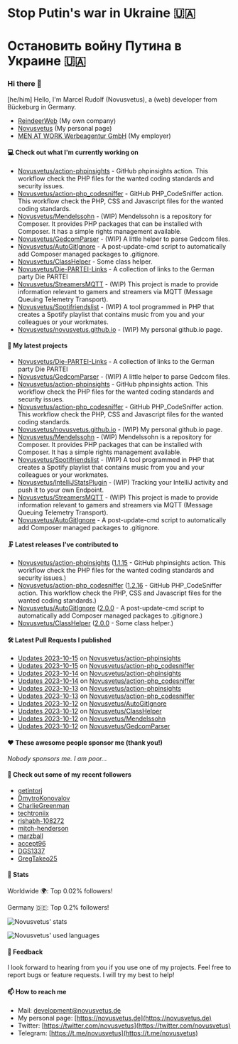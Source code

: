 # Stop Putin's war in Ukraine 🇺🇦
# Остановить войну Путина в Украине 🇺🇦

### Hi there 👋

[he/him]
Hello, I'm Marcel Rudolf (Novusvetus), a (web) developer from Bückeburg in Germany.

* [ReindeerWeb](https://reindeer-web.de) (My own company)
* [Novusvetus](https://novusvetus.de) (My personal page)
* [MEN AT WORK Werbeagentur GmbH](https://www.men-at-work.de/) (My employer)

#### 💻 Check out what I'm currently working on

- [Novusvetus/action-phpinsights](https://github.com/Novusvetus/action-phpinsights) - GitHub phpinsights action. This workflow check the PHP files for the wanted coding standards and security issues.
- [Novusvetus/action-php_codesniffer](https://github.com/Novusvetus/action-php_codesniffer) - GitHub PHP_CodeSniffer action. This workflow check the PHP, CSS and Javascript files for the wanted coding standards.
- [Novusvetus/Mendelssohn](https://github.com/Novusvetus/Mendelssohn) - (WIP) Mendelssohn is a repository for Composer. It provides PHP packages that can be installed with Composer. It has a simple rights management available.
- [Novusvetus/GedcomParser](https://github.com/Novusvetus/GedcomParser) - (WIP) A little helper to parse Gedcom files.
- [Novusvetus/AutoGitIgnore](https://github.com/Novusvetus/AutoGitIgnore) - A post-update-cmd script to automatically add Composer managed packages to .gitignore.
- [Novusvetus/ClassHelper](https://github.com/Novusvetus/ClassHelper) - Some class helper.
- [Novusvetus/Die-PARTEI-Links](https://github.com/Novusvetus/Die-PARTEI-Links) - A collection of links to the German party Die PARTEI
- [Novusvetus/StreamersMQTT](https://github.com/Novusvetus/StreamersMQTT) - (WIP) This project is made to provide information relevant to gamers and streamers via MQTT (Message Queuing Telemetry Transport).
- [Novusvetus/Spotifriendslist](https://github.com/Novusvetus/Spotifriendslist) - (WIP) A tool programmed in PHP that creates a Spotify playlist that contains music from you and your colleagues or your workmates.
- [Novusvetus/novusvetus.github.io](https://github.com/Novusvetus/novusvetus.github.io) - (WIP) My personal github.io page.

#### 🐣 My latest projects

- [Novusvetus/Die-PARTEI-Links](https://github.com/Novusvetus/Die-PARTEI-Links) - A collection of links to the German party Die PARTEI
- [Novusvetus/GedcomParser](https://github.com/Novusvetus/GedcomParser) - (WIP) A little helper to parse Gedcom files.
- [Novusvetus/action-phpinsights](https://github.com/Novusvetus/action-phpinsights) - GitHub phpinsights action. This workflow check the PHP files for the wanted coding standards and security issues.
- [Novusvetus/action-php_codesniffer](https://github.com/Novusvetus/action-php_codesniffer) - GitHub PHP_CodeSniffer action. This workflow check the PHP, CSS and Javascript files for the wanted coding standards.
- [Novusvetus/novusvetus.github.io](https://github.com/Novusvetus/novusvetus.github.io) - (WIP) My personal github.io page.
- [Novusvetus/Mendelssohn](https://github.com/Novusvetus/Mendelssohn) - (WIP) Mendelssohn is a repository for Composer. It provides PHP packages that can be installed with Composer. It has a simple rights management available.
- [Novusvetus/Spotifriendslist](https://github.com/Novusvetus/Spotifriendslist) - (WIP) A tool programmed in PHP that creates a Spotify playlist that contains music from you and your colleagues or your workmates.
- [Novusvetus/IntelliJStatsPlugin](https://github.com/Novusvetus/IntelliJStatsPlugin) - (WIP) Tracking your IntelliJ activity and push it to your own Endpoint.
- [Novusvetus/StreamersMQTT](https://github.com/Novusvetus/StreamersMQTT) - (WIP) This project is made to provide information relevant to gamers and streamers via MQTT (Message Queuing Telemetry Transport).
- [Novusvetus/AutoGitIgnore](https://github.com/Novusvetus/AutoGitIgnore) - A post-update-cmd script to automatically add Composer managed packages to .gitignore.

#### 🗜 Latest releases I've contributed to

- [Novusvetus/action-phpinsights](https://github.com/Novusvetus/action-phpinsights) ([1.1.15](https://github.com/Novusvetus/action-phpinsights/releases/tag/1.1.15) - GitHub phpinsights action. This workflow check the PHP files for the wanted coding standards and security issues.)
- [Novusvetus/action-php_codesniffer](https://github.com/Novusvetus/action-php_codesniffer) ([1.2.16](https://github.com/Novusvetus/action-php_codesniffer/releases/tag/1.2.16) - GitHub PHP_CodeSniffer action. This workflow check the PHP, CSS and Javascript files for the wanted coding standards.)
- [Novusvetus/AutoGitIgnore](https://github.com/Novusvetus/AutoGitIgnore) ([2.0.0](https://github.com/Novusvetus/AutoGitIgnore/releases/tag/2.0.0) - A post-update-cmd script to automatically add Composer managed packages to .gitignore.)
- [Novusvetus/ClassHelper](https://github.com/Novusvetus/ClassHelper) ([2.0.0](https://github.com/Novusvetus/ClassHelper/releases/tag/2.0.0) - Some class helper.)

#### 🛠 Latest Pull Requests I published

- [Updates 2023-10-15](https://github.com/Novusvetus/action-phpinsights/pull/614) on [Novusvetus/action-phpinsights](https://github.com/Novusvetus/action-phpinsights)
- [Updates 2023-10-15](https://github.com/Novusvetus/action-php_codesniffer/pull/689) on [Novusvetus/action-php_codesniffer](https://github.com/Novusvetus/action-php_codesniffer)
- [Updates 2023-10-14](https://github.com/Novusvetus/action-phpinsights/pull/613) on [Novusvetus/action-phpinsights](https://github.com/Novusvetus/action-phpinsights)
- [Updates 2023-10-14](https://github.com/Novusvetus/action-php_codesniffer/pull/688) on [Novusvetus/action-php_codesniffer](https://github.com/Novusvetus/action-php_codesniffer)
- [Updates 2023-10-13](https://github.com/Novusvetus/action-phpinsights/pull/612) on [Novusvetus/action-phpinsights](https://github.com/Novusvetus/action-phpinsights)
- [Updates 2023-10-13](https://github.com/Novusvetus/action-php_codesniffer/pull/687) on [Novusvetus/action-php_codesniffer](https://github.com/Novusvetus/action-php_codesniffer)
- [Updates 2023-10-12](https://github.com/Novusvetus/AutoGitIgnore/pull/47) on [Novusvetus/AutoGitIgnore](https://github.com/Novusvetus/AutoGitIgnore)
- [Updates 2023-10-12](https://github.com/Novusvetus/ClassHelper/pull/44) on [Novusvetus/ClassHelper](https://github.com/Novusvetus/ClassHelper)
- [Updates 2023-10-12](https://github.com/Novusvetus/Mendelssohn/pull/33) on [Novusvetus/Mendelssohn](https://github.com/Novusvetus/Mendelssohn)
- [Updates 2023-10-12](https://github.com/Novusvetus/GedcomParser/pull/52) on [Novusvetus/GedcomParser](https://github.com/Novusvetus/GedcomParser)

#### ❤️ These awesome people sponsor me (thank you!)

_Nobody sponsors me. I am poor..._

#### 👯 Check out some of my recent followers

- [getintorj](https://github.com/getintorj)
- [DmytroKonovalov](https://github.com/DmytroKonovalov)
- [CharlieGreenman](https://github.com/CharlieGreenman)
- [techtroniix](https://github.com/techtroniix)
- [rishabh-108272](https://github.com/rishabh-108272)
- [mitch-henderson](https://github.com/mitch-henderson)
- [marzball](https://github.com/marzball)
- [accept96](https://github.com/accept96)
- [DGS1337](https://github.com/DGS1337)
- [GregTakeo25](https://github.com/GregTakeo25)

#### 🎢 Stats


Worldwide 🌍: Top 0.02% followers!

Germany 🇩🇪: Top 0.2% followers!


![Novusvetus' stats](https://github-readme-stats.vercel.app/api?username=novusvetus&show_icons=true&count_private=true)

![Novusvetus' used languages](https://github-readme-stats.vercel.app/api/top-langs?username=novusvetus&layout=compact)

#### 💬 Feedback
I look forward to hearing from you if you use one of my projects. Feel free to report bugs or feature requests.
I will try my best to help!

#### 📫 How to reach me

- Mail: [development@novusvetus.de](mailto:development@novusvetus.de)
- My personal page: [https://novusvetus.de](https://novusvetus.de)
- Twitter: [https://twitter.com/novusvetus](https://twitter.com/novusvetus)
- Telegram: [https://t.me/novusvetus](https://t.me/novusvetus)
